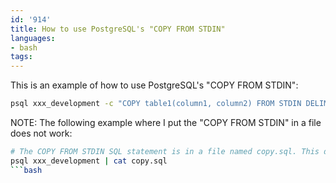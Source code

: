 ```yaml
---
id: '914'
title: How to use PostgreSQL's "COPY FROM STDIN"
languages:
- bash
tags:
---
```

This is an example of how to use PostgreSQL's "COPY FROM STDIN":

```bash
psql xxx_development -c "COPY table1(column1, column2) FROM STDIN DELIMITER E'\t' QUOTE E'\x01' ENCODING 'ISO-8859-1' CSV HEADER;" < sub.txt
```

NOTE: The following example where I put the "COPY FROM STDIN" in a file does not work:

```bash
# The COPY FROM STDIN SQL statement is in a file named copy.sql. This does not work:
psql xxx_development | cat copy.sql
```bash
